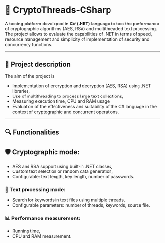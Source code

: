 # 🧩 CryptoThreads-CSharp

A testing platform developed in **C# (.NET)** language to test the performance of cryptographic algorithms (AES, RSA) and multithreaded text processing. The project allows to evaluate the capabilities of .NET in terms of speed, resource management and simplicity of implementation of security and concurrency functions.

---

## 📘 Project description

The aim of the project is:

- Implementation of encryption and decryption (AES, RSA) using .NET libraries,
- Use of multithreading to process large text collections,
- Measuring execution time, CPU and RAM usage,
- Evaluation of the effectiveness and suitability of the C# language in the context of cryptographic and concurrent operations.

---

## 🔍 Functionalities

## 🛡 Cryptographic mode:
- AES and RSA support using built-in .NET classes,
- Custom text selection or random data generation,
- Configurable: text length, key length, number of passwords.

### 🔄 Text processing mode:
- Search for keywords in text files using multiple threads,
- Configurable parameters: number of threads, keywords, source file.

### 📊 Performance measurement:
- Running time,
- CPU and RAM measurement.
